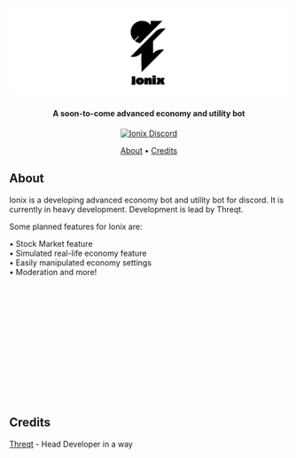 <h1 align="center">
    <img src="https://raw.githubusercontent.com/Threqt/Ionix/master/img/Ionix_Banner.png" alt="Ionix" width="600"/>
    <br>
</h1>

<h4 align="center">A soon-to-come advanced economy and utility bot</h4>

<p align="center">
    <a href="https://discord.gg/wfddp6Z"><img src="https://img.shields.io/badge/discord-Ionix%20Discord-informational.svg" alt="Ionix Discord"/></a>
</p>

<p align="center">
    <a href="#about">About</a> •
    <a href="#credits">Credits</a>
</p>

## About
Ionix is a developing advanced economy bot and utility bot for discord. It is currently in heavy development. Development is lead by Threqt. 

Some planned features for Ionix are:

• Stock Market feature <br>
• Simulated real-life economy feature <br>
• Easily manipulated economy settings <br>
• Moderation and more! <br>
<br>
<br>
<br>
<br>
<br>
<br>
<br>
<br>
<br>
<br>
<br>
<br>
<br>
## Credits

[Threqt](https://github.com/sentanos) - Head Developer in a way
